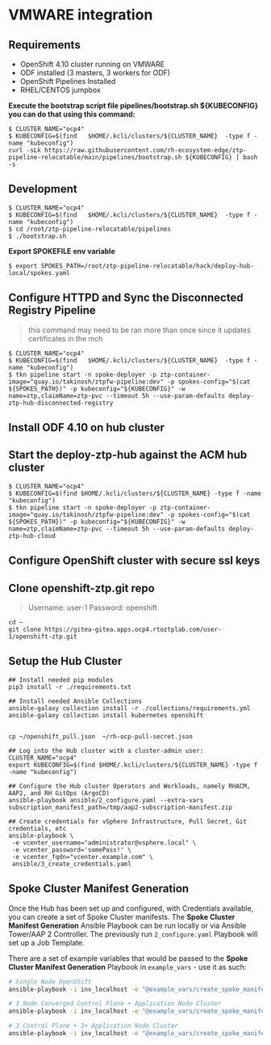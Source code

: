 # VMWARE integration

## Requirements 
* OpenShift 4.10 cluster running on VMWARE
* ODF installed (3 masters, 3 workers for ODF)
* OpenShift Pipelines Installed
* RHEL/CENTOS jumpbox


**Execute the bootstrap script file pipelines/bootstrap.sh ${KUBECONFIG} you can do that using this command:**
```
$ CLUSTER_NAME="ocp4"
$ KUBECONFIG=$(find   $HOME/.kcli/clusters/${CLUSTER_NAME}  -type f -name "kubeconfig")
curl -sLk https://raw.githubusercontent.com/rh-ecosystem-edge/ztp-pipeline-relocatable/main/pipelines/bootstrap.sh ${KUBECONFIG} | bash -s
```

## Development
```
$ CLUSTER_NAME="ocp4"
$ KUBECONFIG=$(find   $HOME/.kcli/clusters/${CLUSTER_NAME}  -type f -name "kubeconfig")
$ cd /root/ztp-pipeline-relocatable/pipelines
$ ./bootstrap.sh
```

**Export SPOKEFILE env variable**
```
$ export SPOKES_PATH=/root/ztp-pipeline-relocatable/hack/deploy-hub-local/spokes.yaml
```

## Configure HTTPD and Sync the Disconnected Registry Pipeline 
> this command may need to be ran more than once since it updates certificates in the mch
```
$ CLUSTER_NAME="ocp4"
$ KUBECONFIG=$(find   $HOME/.kcli/clusters/${CLUSTER_NAME}  -type f -name "kubeconfig")
$ tkn pipeline start -n spoke-deployer -p ztp-container-image="quay.io/takinosh/ztpfw-pipeline:dev" -p spokes-config="$(cat ${SPOKES_PATH})" -p kubeconfig="${KUBECONFIG}" -w name=ztp,claimName=ztp-pvc --timeout 5h --use-param-defaults deploy-ztp-hub-disconnected-registry
```

## Install ODF 4.10 on hub cluster 

## Start the deploy-ztp-hub against the ACM hub cluster
```
$ CLUSTER_NAME="ocp4"
$ KUBECONFIG=$(find $HOME/.kcli/clusters/${CLUSTER_NAME} -type f -name "kubeconfig")
$ tkn pipeline start -n spoke-deployer -p ztp-container-image="quay.io/takinosh/ztpfw-pipeline:dev" -p spokes-config="$(cat ${SPOKES_PATH})" -p kubeconfig="${KUBECONFIG}" -w name=ztp,claimName=ztp-pvc --timeout 5h --use-param-defaults deploy-ztp-hub-cloud
```

## Configure OpenShift cluster with secure ssl keys

## Clone openshift-ztp.git repo
> Username: user-1
> Password: openshift
```
cd ~
git clone https://gitea-gitea.apps.ocp4.rtoztplab.com/user-1/openshift-ztp.git
```

## Setup the Hub Cluster
```
## Install needed pip modules
pip3 install -r ./requirements.txt

## Install needed Ansible Collections
ansible-galaxy collection install -r ./collections/requirements.yml
ansible-galaxy collection install kubernetes openshift


cp ~/openshift_pull.json  ~/rh-ocp-pull-secret.json

## Log into the Hub cluster with a cluster-admin user:
CLUSTER_NAME="ocp4"
export KUBECONFIG=$(find $HOME/.kcli/clusters/${CLUSTER_NAME} -type f -name "kubeconfig")

## Configure the Hub cluster Operators and Workloads, namely RHACM, AAP2, and RH GitOps (ArgoCD)
ansible-playbook ansible/2_configure.yaml --extra-vars subscription_manifest_path=/tmp/aap2-subscription-manifest.zip

## Create credentials for vSphere Infrastructure, Pull Secret, Git credentials, etc
ansible-playbook \
 -e vcenter_username="administrator@vsphere.local" \
 -e vcenter_password='somePass!' \
 -e vcenter_fqdn="vcenter.example.com" \
 ansible/3_create_credentials.yaml
```

## Spoke Cluster Manifest Generation

Once the Hub has been set up and configured, with Credentials available, you can create a set of Spoke Cluster manifests.  The **Spoke Cluster Manifest Generation** Ansible Playbook can be run locally or via Ansible Tower/AAP 2 Controller.  The previously run `2_configure.yaml` Playbook will set up a Job Template.

There are a set of example variables that would be passed to the **Spoke Cluster Manifest Generation** Playbook in `example_vars` - use it as such:

```bash
# Single Node OpenShift
ansible-playbook -i inv_localhost -e "@example_vars/create_spoke_manifests-singleNode.yaml" create_spoke_manifests.yml

# 3 Node Converged Control Plane + Application Node Cluster
ansible-playbook -i inv_localhost -e "@example_vars/create_spoke_manifests-3nodeConverged.yaml" create_spoke_manifests.yml

# 3 Control Plane + 3+ Application Node Cluster
ansible-playbook -i inv_localhost -e "@example_vars/create_spoke_manifests-haCluster.yaml" create_spoke_manifests.yml
```

